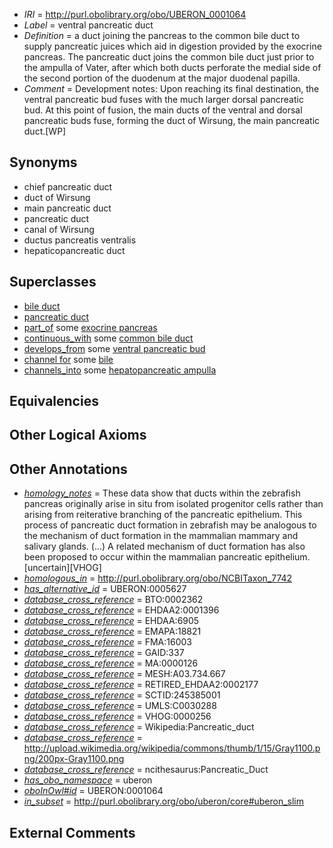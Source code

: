  * *IRI* = http://purl.obolibrary.org/obo/UBERON_0001064
 * *Label* = ventral pancreatic duct
 * *Definition* = a duct joining the pancreas to the common bile duct to supply pancreatic juices which aid in digestion provided by the exocrine pancreas. The pancreatic duct joins the common bile duct just prior to the ampulla of Vater, after which both ducts perforate the medial side of the second portion of the duodenum at the major duodenal papilla.
 * *Comment* = Development notes: Upon reaching its final destination, the ventral pancreatic bud fuses with the much larger dorsal pancreatic bud. At this point of fusion, the main ducts of the ventral and dorsal pancreatic buds fuse, forming the duct of Wirsung, the main pancreatic duct.[WP]

## Synonyms

 * chief pancreatic duct
 * duct of Wirsung
 * main pancreatic duct
 * pancreatic duct
 * canal of Wirsung
 * ductus pancreatis ventralis
 * hepaticopancreatic duct

## Superclasses

 * [bile duct](../../UBERON/94/UBERON_0002394.md)
 * [pancreatic duct](../../UBERON/29/UBERON_0007329.md)
 * [part_of](../../BFO/50/BFO_0000050.md) some [exocrine pancreas](../../UBERON/17/UBERON_0000017.md)
 * [continuous_with](../../FMA/72/FMA_85972.md) some [common bile duct](../../UBERON/74/UBERON_0001174.md)
 * [develops_from](../../RO/02/RO_0002202.md) some [ventral pancreatic bud](../../UBERON/24/UBERON_0003924.md)
 * [channel for](../../core#channel/or/core#channel_for.md) some [bile](../../UBERON/70/UBERON_0001970.md)
 * [channels_into](../../core#channels/to/core#channels_into.md) some [hepatopancreatic ampulla](../../UBERON/13/UBERON_0004913.md)

## Equivalencies


## Other Logical Axioms


## Other Annotations

 * *[homology_notes](../../UBPROP/03/UBPROP_0000003.md)* = These data show that ducts within the zebrafish pancreas originally arise in situ from isolated progenitor cells rather than arising from reiterative branching of the pancreatic epithelium. This process of pancreatic duct formation in zebrafish may be analogous to the mechanism of duct formation in the mammalian mammary and salivary glands. (...) A related mechanism of duct formation has also been proposed to occur within the mammalian pancreatic epithelium.[uncertain][VHOG]
 * *[homologous_in](../../core#homologous/in/core#homologous_in.md)* = http://purl.obolibrary.org/obo/NCBITaxon_7742
 * *[has_alternative_id](../../Id/oboInOwl#hasAlternativeId.md)* = UBERON:0005627
 * *[database_cross_reference](../../ef/oboInOwl#hasDbXref.md)* = BTO:0002362
 * *[database_cross_reference](../../ef/oboInOwl#hasDbXref.md)* = EHDAA2:0001396
 * *[database_cross_reference](../../ef/oboInOwl#hasDbXref.md)* = EHDAA:6905
 * *[database_cross_reference](../../ef/oboInOwl#hasDbXref.md)* = EMAPA:18821
 * *[database_cross_reference](../../ef/oboInOwl#hasDbXref.md)* = FMA:16003
 * *[database_cross_reference](../../ef/oboInOwl#hasDbXref.md)* = GAID:337
 * *[database_cross_reference](../../ef/oboInOwl#hasDbXref.md)* = MA:0000126
 * *[database_cross_reference](../../ef/oboInOwl#hasDbXref.md)* = MESH:A03.734.667
 * *[database_cross_reference](../../ef/oboInOwl#hasDbXref.md)* = RETIRED_EHDAA2:0002177
 * *[database_cross_reference](../../ef/oboInOwl#hasDbXref.md)* = SCTID:245385001
 * *[database_cross_reference](../../ef/oboInOwl#hasDbXref.md)* = UMLS:C0030288
 * *[database_cross_reference](../../ef/oboInOwl#hasDbXref.md)* = VHOG:0000256
 * *[database_cross_reference](../../ef/oboInOwl#hasDbXref.md)* = Wikipedia:Pancreatic_duct
 * *[database_cross_reference](../../ef/oboInOwl#hasDbXref.md)* = http://upload.wikimedia.org/wikipedia/commons/thumb/1/15/Gray1100.png/200px-Gray1100.png
 * *[database_cross_reference](../../ef/oboInOwl#hasDbXref.md)* = ncithesaurus:Pancreatic_Duct
 * *[has_obo_namespace](../../ce/oboInOwl#hasOBONamespace.md)* = uberon
 * *[oboInOwl#id](../../id/oboInOwl#id.md)* = UBERON:0001064
 * *[in_subset](../../et/oboInOwl#inSubset.md)* = http://purl.obolibrary.org/obo/uberon/core#uberon_slim

## External Comments

